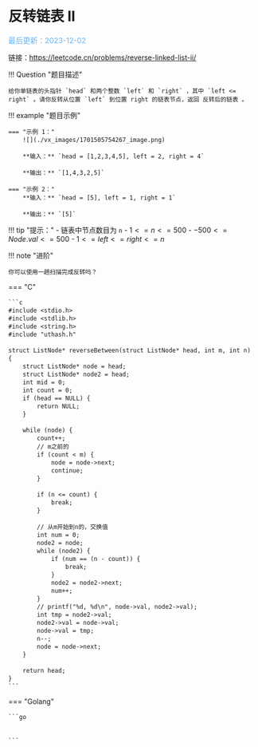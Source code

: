 # 反转链表 II

<span style="color:rgb(100,180,246);font-size:11pt">最后更新：2023-12-02</span>

链接：https://leetcode.cn/problems/reverse-linked-list-ii/

!!! Question "题目描述"

    给你单链表的头指针 `head` 和两个整数 `left` 和 `right` ，其中 `left <= right` 。请你反转从位置 `left` 到位置 right 的链表节点，返回 反转后的链表 。

!!! example "题目示例"

    === "示例 1："
        ![](./vx_images/1701505754267_image.png)

        **输入：** `head = [1,2,3,4,5], left = 2, right = 4`

        **输出：** `[1,4,3,2,5]`

    === "示例 2："
        **输入：** `head = [5], left = 1, right = 1`

        **输出：** `[5]`

!!! tip "提示："
    - 链表中节点数目为 `n`
    - $1 <= n <= 500$
    - $-500 <= Node.val <= 500$
    - $1 <= left <= right <= n$

!!! note "进阶"

    你可以使用一趟扫描完成反转吗？

=== "C"

    ```c
    #include <stdio.h>
    #include <stdlib.h>
    #include <string.h>
    #include "uthash.h"

    struct ListNode* reverseBetween(struct ListNode* head, int m, int n)
    {
        struct ListNode* node = head;
        struct ListNode* node2 = head;
        int mid = 0;
        int count = 0;
        if (head == NULL) {
            return NULL;
        }

        while (node) {
            count++;
            // m之前的
            if (count < m) {
                node = node->next;
                continue;
            }

            if (n <= count) {
                break;
            }

            // 从m开始到n的，交换值
            int num = 0;
            node2 = node;
            while (node2) {
                if (num == (n - count)) {
                    break;
                }
                node2 = node2->next;
                num++;
            }
            // printf("%d, %d\n", node->val, node2->val);
            int tmp = node2->val;
            node2->val = node->val;
            node->val = tmp;
            n--;
            node = node->next;
        }

        return head;
    }
    ```

=== "Golang"

    ```go


    ```